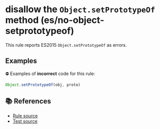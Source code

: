 # disallow the `Object.setPrototypeOf` method (es/no-object-setprototypeof)

This rule reports ES2015 `Object.setPrototypeOf` as errors.

## Examples

⛔ Examples of **incorrect** code for this rule:

```js
Object.setPrototypeOf(obj, proto)
```

## 📚 References

- [Rule source](https://github.com/mysticatea/eslint-plugin-es/blob/v1.2.0/lib/rules/no-object-setprototypeof.js)
- [Test source](https://github.com/mysticatea/eslint-plugin-es/blob/v1.2.0/tests/lib/rules/no-object-setprototypeof.js)
